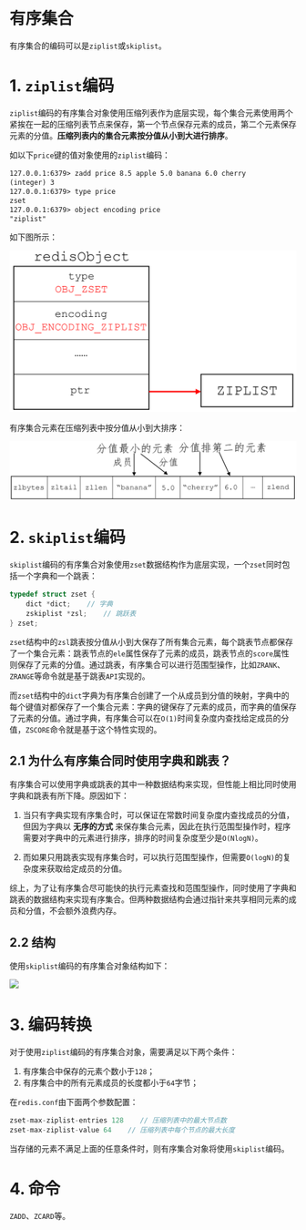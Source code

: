 # 有序集合

有序集合的编码可以是`ziplist`或`skiplist`。

# 1. `ziplist`编码

`ziplist`编码的有序集合对象使用压缩列表作为底层实现，每个集合元素使用两个紧挨在一起的压缩列表节点来保存，第一个节点保存元素的成员，第二个元素保存元素的分值。**压缩列表内的集合元素按分值从小到大进行排序**。

如以下`price`键的值对象使用的`ziplist`编码：

```shell
127.0.0.1:6379> zadd price 8.5 apple 5.0 banana 6.0 cherry
(integer) 3
127.0.0.1:6379> type price
zset
127.0.0.1:6379> object encoding price
"ziplist"

```

如下图所示：

![](../pics/zset_zl.png)

有序集合元素在压缩列表中按分值从小到大排序：

![](../pics/zset_zl_2.png)

# 2. `skiplist`编码

`skiplist`编码的有序集合对象使用`zset`数据结构作为底层实现，一个`zset`同时包括一个字典和一个跳表：

```c
typedef struct zset {
    dict *dict;    // 字典
    zskiplist *zsl;    // 跳跃表
} zset;
```

`zset`结构中的`zsl`跳表按分值从小到大保存了所有集合元素，每个跳表节点都保存了一个集合元素：跳表节点的`ele`属性保存了元素的成员，跳表节点的`score`属性则保存了元素的分值。通过跳表，有序集合可以进行范围型操作，比如`ZRANK`、`ZRANGE`等命令就是基于跳表`API`实现的。

而`zset`结构中的`dict`字典为有序集合创建了一个从成员到分值的映射，字典中的每个键值对都保存了一个集合元素：字典的键保存了元素的成员，而字典的值保存了元素的分值。通过字典，有序集合可以在`O(1)`时间复杂度内查找给定成员的分值，`ZSCORE`命令就是基于这个特性实现的。

## 2.1 为什么有序集合同时使用字典和跳表？

有序集合可以使用字典或跳表的其中一种数据结构来实现，但性能上相比同时使用字典和跳表有所下降。原因如下：

1. 当只有字典实现有序集合时，可以保证在常数时间复杂度内查找成员的分值，但因为字典以 **无序的方式** 来保存集合元素，因此在执行范围型操作时，程序需要对字典中的元素进行排序，排序的时间复杂度至少是`O(NlogN)`。

2. 而如果只用跳表实现有序集合时，可以执行范围型操作，但需要`O(logN)`的复杂度来获取给定成员的分值。

综上，为了让有序集合尽可能快的执行元素查找和范围型操作，同时使用了字典和跳表的数据结构来实现有序集合。但两种数据结构会通过指针来共享相同元素的成员和分值，不会额外浪费内存。

## 2.2 结构

使用`skiplist`编码的有序集合对象结构如下：

![](../pics/zset_zl_3.png)

# 3. 编码转换

对于使用`ziplist`编码的有序集合对象，需要满足以下两个条件：

1. 有序集合中保存的元素个数小于`128`；
2. 有序集合中的所有元素成员的长度都小于`64`字节；

在`redis.conf`由下面两个参数配置：

```c
zset-max-ziplist-entries 128    // 压缩列表中的最大节点数
zset-max-ziplist-value 64    // 压缩列表中每个节点的最大长度
```

当存储的元素不满足上面的任意条件时，则有序集合对象将使用`skiplist`编码。

# 4. 命令

`ZADD`、`ZCARD`等。